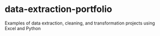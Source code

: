 # data-extraction-portfolio
Examples of data extraction, cleaning, and transformation projects using Excel and Python
